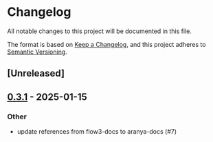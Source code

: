 # Changelog

All notable changes to this project will be documented in this file.

The format is based on [Keep a Changelog](https://keepachangelog.com/en/1.0.0/),
and this project adheres to [Semantic Versioning](https://semver.org/spec/v2.0.0.html).

## [Unreleased]

## [0.3.1](https://github.com/aranya-project/aranya-core/compare/aranya-fast-channels-v0.3.0...aranya-fast-channels-v0.3.1) - 2025-01-15

### Other

- update references from flow3-docs to aranya-docs (#7)
